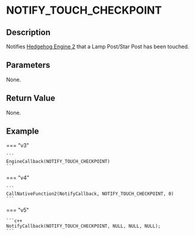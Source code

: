 # NOTIFY_TOUCH_CHECKPOINT

## Description
Notifies [Hedgehog Engine 2](../../HedgehogEngine2.md) that a Lamp Post/Star Post has been touched.

## Parameters
None.

## Return Value
None.

## Example
=== "v3"

    ```
    EngineCallback(NOTIFY_TOUCH_CHECKPOINT)
    ```

=== "v4"

    ```
    CallNativeFunction2(NotifyCallback, NOTIFY_TOUCH_CHECKPOINT, 0)
    ```

=== "v5"

    ```c++
    NotifyCallback(NOTIFY_TOUCH_CHECKPOINT, NULL, NULL, NULL);
    ```
